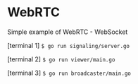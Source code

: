 # WebRTC
Simple example of WebRTC - WebSocket 

[terminal 1]
```$ go run signaling/server.go```

[terminal 2]
```$ go run viewer/main.go```

[terminal 3]
```$ go run broadcaster/main.go```
